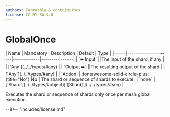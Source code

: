 ```yaml
---
authors: Formabble & contributors
license: CC-BY-SA-4.0
---
```



# GlobalOnce

<div class="sh-parameters" markdown="1">
| Name | Mandatory | Description | Default | Type |
|------|---------------------|-------------|---------|------|
| `⬅️ Input` ||The input of the shard, if any | | [`Any`](../../types/#any) |
| `Output ➡️` ||The resulting output of the shard | | [`Any`](../../types/#any) |
| `Action` | :fontawesome-solid-circle-plus:{title="No"} No  | The shard or sequence of shards to execute. | `none` | [`Shard`](../../types/#object)[`[Shard]`](../../types/#seq) |

</div>

Executes the shard or sequence of shards only once per mesh global execution.

--8<-- "includes/license.md"

